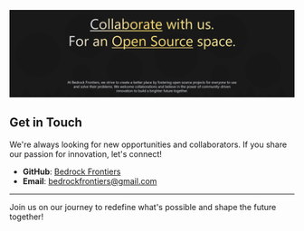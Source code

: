 ![Get involved at Bedrock Frontiers](https://github.com/BedrockFrontiers/.github/blob/main/images/bedrock-collaborate.png)

## Get in Touch

We're always looking for new opportunities and collaborators. If you share our passion for innovation, let's connect!

* **GitHub**: [Bedrock Frontiers](https://github.com/BedrockFrontiers/)
* **Email**: [bedrockfrontiers@gmail.com](bedrockfrontiers@gmail.com)

----

Join us on our journey to redefine what's possible and shape the future together!
